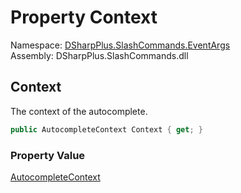 # Property Context

Namespace: [DSharpPlus.SlashCommands.EventArgs](DSharpPlus.SlashCommands.EventArgs.md)  
Assembly: DSharpPlus.SlashCommands.dll

## <a id="DSharpPlus_SlashCommands_EventArgs_AutocompleteErrorEventArgs_Context"></a>Context

The context of the autocomplete.

```csharp
public AutocompleteContext Context { get; }
```

### Property Value

[AutocompleteContext](DSharpPlus.SlashCommands.AutocompleteContext.md)

